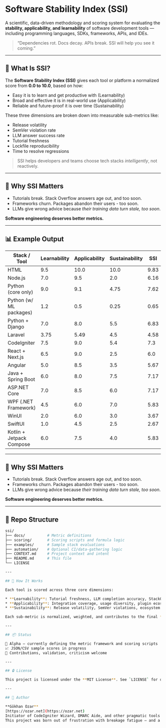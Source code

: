 # Software Stability Index (SSI)

A scientific, data-driven methodology and scoring system for evaluating the **stability, applicability, and learnability** of software development tools — including programming languages, SDKs, frameworks, APIs, and IDEs.

> “Dependencies rot. Docs decay. APIs break. SSI will help you see it coming.”

---

## 🚀 What Is SSI?

The **Software Stability Index (SSI)** gives each tool or platform a normalized score from **0.0 to 10.0**, based on how:

- Easy it is to learn and get productive with (Learnability)
- Broad and effective it is in real-world use (Applicability)
- Reliable and future-proof it is over time (Sustainability)

These three dimensions are broken down into measurable sub-metrics like:
- Release volatility
- SemVer violation rate
- LLM answer success rate
- Tutorial freshness
- Lockfile reproducibility
- Time to resolve regressions

> SSI helps developers and teams choose tech stacks *intelligently*, not reactively.

---

## 🧠 Why SSI Matters

- Tutorials break. Stack Overflow answers age out, and too soon.  
- Frameworks churn. Packages abandon their users - too soon.  
- LLMs give wrong advice because *their training data turn stale, too soon*.  

**Software engineering deserves better metrics.**

---

## 📊 Example Output

| Stack / Tool             | Learnability | Applicability | Sustainability | SSI  |
| ------------------------ | ------------ | ------------- | -------------- | ---- |
| HTML                     | 9.5          | 10.0          | 10.0           | 9.83 |
| Node.js                  | 7.0          | 9.5           | 2.0            | 6.16 |
| Python (core only)       | 9.0          | 9.1           | 4.75           | 7.62 |
| Python (w/ ML packages)  | 1.2          | 0.5           | 0.25           | 0.65 |
| Python + Django          | 7.0          | 8.0           | 5.5            | 6.83 |
| Laravel                  | 3.75         | 5.49          | 4.5            | 4.58 |
| CodeIgniter              | 7.5          | 9.0           | 5.4            | 7.3  |
| React + Next.js          | 6.5          | 9.0           | 2.5            | 6.0  |
| Angular                  | 5.0          | 8.5           | 3.5            | 5.67 |
| Java + Spring Boot       | 6.0          | 8.0           | 7.5            | 7.17 |
| ASP.NET Core             | 7.0          | 8.5           | 6.0            | 7.17 |
| WPF (.NET Framework)     | 4.5          | 6.0           | 7.0            | 5.83 |
| WinUI                    | 2.0          | 6.0           | 3.0            | 3.67 |
| SwiftUI                  | 1.0          | 4.5           | 2.5            | 2.67 |
| Kotlin + Jetpack Compose | 6.0          | 7.5           | 4.0            | 5.83 |


---

## 🧠 Why SSI Matters

- Tutorials break. Stack Overflow answers age out, and too soon.  
- Frameworks churn. Packages abandon their users - too soon.  
- LLMs give wrong advice because *their training data turn stale, too soon*.  

**Software engineering deserves better metrics.**

---

## 📁 Repo Structure

```bash
ssi/
├── docs/          # Metric definitions
├── scoring/       # Scoring scripts and formula logic
├── examples/      # Sample stack evaluations
├── automation/    # Optional CI/data-gathering logic
├── CONTEXT.md     # Project context and intent
├── README.md      # This file
└── LICENSE

---

## 🧪 How It Works

Each tool is scored across three core dimensions:

* **Learnability**: Tutorial freshness, LLM completion accuracy, StackOverflow obsolescence
* **Applicability**: Integration coverage, usage diversity, plugin ecosystem maturity
* **Sustainability**: Release volatility, SemVer violations, ecosystem abandonment, lockfile reproducibility

Each sub-metric is normalized, weighted, and contributes to the final **SSI score**.

---

## 📦 Status

🔧 Alpha — currently defining the metric framework and scoring scripts
📈 JSON/CSV sample scores in progress
🤝 Contributions, validation, criticism welcome

---

## 🔒 License

This project is licensed under the **MIT License**. See `LICENSE` for details.

---

## 👤 Author

**Gökhan Ozar**
[https://ozar.net](https://ozar.net)
Initiator of CodeIgniter Wizard, DMARC Aide, and other pragmatic tools
This project was born out of frustration with breakage fatigue — and a desire to push back with measurable engineering rigor.

```


